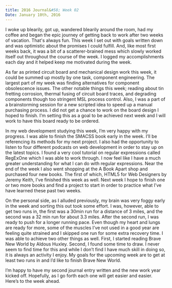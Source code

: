 ```yaml
---
title: 2016 Journal&#58; Week 02
Date: January 10th, 2016
---
```


I woke up blearily, got up, wandered blearily around the room, had my coffee and began the epic journey of getting back to work after two weeks of vacation. That's always fun. This week I set out with goals written down and was optimistic about the promises I could fulfill. And, like most first weeks back, it was a bit of a scatterer-brained mess which slowly worked itself out throughout the course of the week. I logged my accomplishments each day and it helped keep me motivated during the week.

As far as printed circuit board and mechanical design work this week, it could be summed up mostly by one task, component engineering. The largest part of my week was finding alternatives for component obsolescence issues. The other notable things this week; reading about tin fretting corrosion, thermal fusing of circuit board traces, and degrading components though too stringent MSL process control. Also, I was a part of a brainstorming session for a new scripted idea to speed up a manual purchasing process. I did not get a chance to work on the board design I hoped to finish. I’m setting this as a goal to be achieved next week and I will work to have this board ready to be ordered.

In my web development studying this week, I’m very happy with my progress. I was able to finish the SMACSS book early in the week. I’ll be referencing its methods for my next project. I also had the opportunity to listen to four different podcasts on web development in order to stay up on the latest topics. I found a very cool tutorial on regular expressions called RegExOne which I was able to work through. I now feel like I have a much greater understanding for what I can do with regular expressions. Near the end of the week I also went shopping at the A Book Apart shop and purchased four new books. The first of which, HTML5 for Web Designers by Jeremy Keith, I’ve finished this week as well. Next week I hope to finish one or two more books and find a project to start in order to practice what I’ve have learned these past two weeks.

On the personal side, as I alluded previously, my brain was very foggy early in the week and sorting this out took some effort. I was, however, able to get two runs in, the first was a 30min run for a distance of 3 miles, and the second was a 32 min run for about 3.3 miles. After the second run, I was ready to push for a longer running pace. Even though my heart and lungs are ready for more, some of the muscles I’ve not used in a good year are feeling quite strained and I skipped one run for some extra recovery time. I was able to achieve two other things as well. First, I started reading Brave New World by Aldous Huxley. Second, I found some time to draw. I never seem to find time for this and while I don’t find I have much skill in doing so, it is always an activity I enjoy. My goals for the upcoming week are to get at least two runs in and I’d like to finish Brave New World.

I’m happy to have my second journal entry written and the new work year kicked off. Hopefully, as I go forth each one will get easier and easier. Here’s to the week ahead.